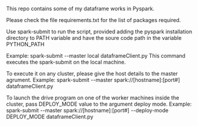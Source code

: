 This repo contains some of my dataframe works in Pyspark.

Please check the file requirements.txt for the list of packages required.

Use spark-submit to run the script, provided adding the pyspark installation directory to PATH variable and have the soure code path in the variable PYTHON_PATH

Example: spark-submit --master local dataframeClient.py
This command executes the spark-submit on the local machine.

To execute it on any cluster, please give the host details to the master agrument.
Example: spark-submit --master spark://[hostname]:[port#] dataframeClient.py

To launch the drive program on one of the worker machines inside the cluster, pass DEPLOY_MODE value to the argument deploy mode.
Example: spark-submit --master spark://[hostname]:[port#] --deploy-mode DEPLOY_MODE dataframeClient.py

